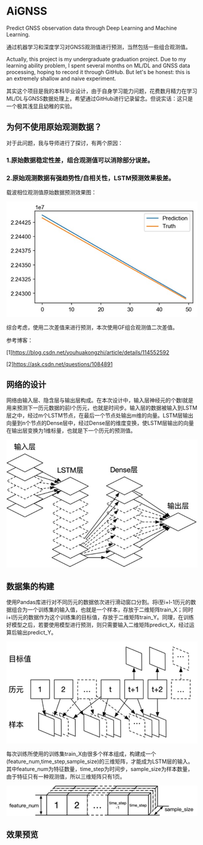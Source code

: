 # AiGNSS
Predict GNSS observation data through Deep Learning and Machine Learning. 

通过机器学习和深度学习对GNSS观测值进行预测，当然包括一些组合观测值。

Actually, this project is my undergraduate graduation project. Due to my learning ability problem, I spent several months on ML/DL and GNSS data processing, hoping to record it through GitHub. But let's be honest: this is an extremely shallow and naive experiment.

其实这个项目是我的本科毕业设计，由于自身学习能力问题，花费数月精力在学习ML/DL与GNSS数据处理上，希望通过GitHub进行记录留念。但说实话：这只是一个极其浅显且幼稚的实验。

## 为何不使用原始观测数据？
对于此问题，我与导师进行了探讨，有两个原因：
### 1.原始数据稳定性差，组合观测值可以消除部分误差。
### 2.原始观测数据有强趋势性/自相关性，LSTM预测效果极差。
载波相位观测值原始数据预测效果图：

![image](/images/1.jpg)

综合考虑，使用二次差值来进行预测，本次使用GF组合观测值二次差值。

参考博客：

[1]https://blog.csdn.net/youhuakongzhi/article/details/114552592

[2]https://ask.csdn.net/questions/1084891

## 网络的设计
网络由输入层、隐含层与输出层构成。在本次设计中，输入层神经元的个数l就是用来预测下一历元数据的前l个历元，也就是时间步。输入层的数据被输入到LSTM层之中，经过m个LSTM节点，在最后一个节点处输出m维的向量。LSTM层输出向量到n个节点的Dense层中，经过Dense层的维度变换，使LSTM层输出的向量在输出层变换为1维标量，也就是下一个历元的预测值。

![image](/images/2.jpg)

## 数据集的构建
使用Pandas库进行对不同历元的数据依次进行滑动窗口分割。将i至i+l-1历元的数据组合为一个训练集的输入值，也就是一个样本，存放于二维矩阵train_X；同时i+l历元的数据作为这个训练集的目标值，存放于二维矩阵train_Y。同理，在训练好模型之后，若要使用模型进行预测，则只需要输入二维矩阵predict_X，经过运算后输出predict_Y。

![image](/images/3.jpg)

每次训练所使用的训练集train_X由很多个样本组成，构建成一个(feature_num,time_step,sample_size)的三维矩阵，才能成为LSTM层的输入。其中feature_num为特征数量，time_step为时间步，sample_size为样本数量，由于特征只有一种观测值，所以三维矩阵只有1页。

![image](/images/4.jpg)

## 效果预览
